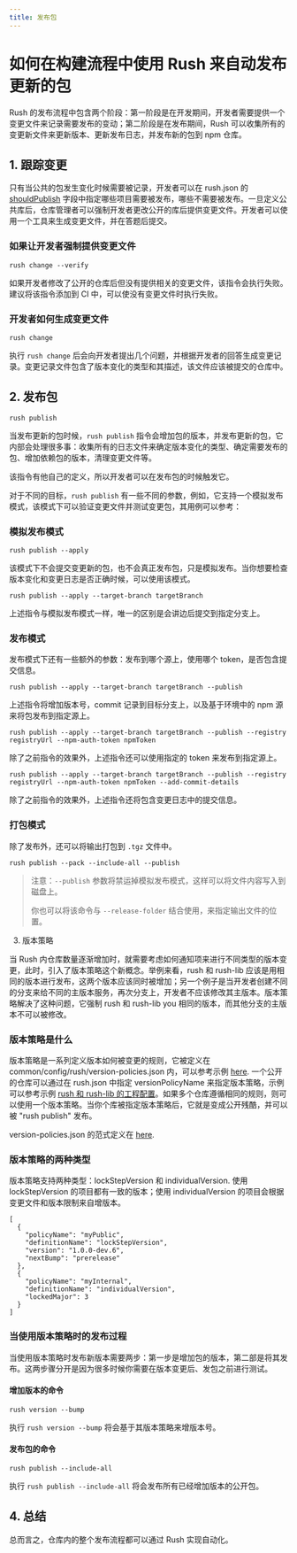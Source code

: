 ```yaml
---
title: 发布包
---
```


# 如何在构建流程中使用 Rush 来自动发布更新的包

Rush 的发布流程中包含两个阶段：第一阶段是在开发期间，开发者需要提供一个变更文件来记录需要发布的变动；第二阶段是在发布期间，Rush 可以收集所有的变更新文件来更新版本、更新发布日志，并发布新的包到 npm 仓库。

## 1. 跟踪变更

只有当公共的包发生变化时候需要被记录，开发者可以在 rush.json 的 [shouldPublish](../../maintainer/setup_new_repo) 字段中指定哪些项目需要被发布，哪些不需要被发布。一旦定义公共库后，仓库管理者可以强制开发者更改公开的库后提供变更文件。开发者可以使用一个工具来生成变更文件，并在答题后提交。

### 如果让开发者强制提供变更文件

    rush change --verify

如果开发者修改了公开的仓库后但没有提供相关的变更文件，该指令会执行失败。建议将该指令添加到 CI 中，可以使没有变更文件时执行失败。

### 开发者如何生成变更文件

    rush change

执行 `rush change` 后会向开发者提出几个问题，并根据开发者的回答生成变更记录。变更记录文件包含了版本变化的类型和其描述，该文件应该被提交的仓库中。

## 2. 发布包

    rush publish

当发布更新的包时候，`rush publish` 指令会增加包的版本，并发布更新的包，它内部会处理很多事：收集所有的日志文件来确定版本变化的类型、确定需要发布的包、增加依赖包的版本，清理变更文件等。

该指令有他自己的定义，所以开发者可以在发布包的时候触发它。

对于不同的目标，`rush publish` 有一些不同的参数，例如，它支持一个模拟发布模式，该模式下可以验证变更文件并测试变更包，其用例可以参考：

### 模拟发布模式

    rush publish --apply

该模式下不会提交变更新的包，也不会真正发布包，只是模拟发布。当你想要检查版本变化和变更日志是否正确时候，可以使用该模式。

    rush publish --apply --target-branch targetBranch

上述指令与模拟发布模式一样，唯一的区别是会讲边后提交到指定分支上。

### 发布模式

发布模式下还有一些额外的参数：发布到哪个源上，使用哪个 token，是否包含提交信息。

    rush publish --apply --target-branch targetBranch --publish

上述指令将增加版本号，commit 记录到目标分支上，以及基于环境中的 npm 源来将包发布到指定源上。

    rush publish --apply --target-branch targetBranch --publish --registry registryUrl --npm-auth-token npmToken

除了之前指令的效果外，上述指令还可以使用指定的 token 来发布到指定源上。

    rush publish --apply --target-branch targetBranch --publish --registry registryUrl --npm-auth-token npmToken --add-commit-details

除了之前指令的效果外，上述指令还将包含变更日志中的提交信息。

### 打包模式

除了发布外，还可以将输出打包到 `.tgz` 文件中。

    rush publish --pack --include-all --publish

> 注意：`--publish` 参数将禁运掉模拟发布模式，这样可以将文件内容写入到磁盘上。
>
> 你也可以将该命令与 `--release-folder` 结合使用，来指定输出文件的位置。

3. 版本策略

当 Rush 内仓库数量逐渐增加时，就需要考虑如何通知项来进行不同类型的版本变更，此时，引入了版本策略这个新概念。举例来看，rush 和 rush-lib 应该是用相同的版本进行发布，这两个版本应该同时被增加；另一个例子是当开发者创建不同的分支来给不同的主版本服务，再次分支上，开发者不应该修改其主版本。版本策略解决了这种问题，它强制 rush 和 rush-lib you 相同的版本，而其他分支的主版本不可以被修改。

### 版本策略是什么

版本策略是一系列定义版本如何被变更的规则，它被定义在 common/config/rush/version-policies.json 内，可以参考示例 [here](https://github.com/microsoft/rushstack/blob/main/common/config/rush/version-policies.json). 一个公开的仓库可以通过在 rush.json 中指定 versionPolicyName 来指定版本策略，示例可以参考示例 [rush 和 rush-lib 的工程配置](https://github.com/microsoft/rushstack/blob/7d05f64c3275da074825bb98d3e49ea920fcfa8f/rush.json#L482)。如果多个仓库遵循相同的规则，则可以使用一个版本策略。当你个库被指定版本策略后，它就是变成公开残酷，并可以被 "rush publish" 发布。

version-policies.json 的范式定义在 [here](https://github.com/microsoft/rushstack/blob/main/libraries/rush-lib/src/schemas/version-policies.schema.json).

### 版本策略的两种类型

版本策略支持两种类型：lockStepVersion 和 individualVersion. 使用 lockStepVersion 的项目都有一致的版本；使用 individualVersion 的项目会根据变更文件和版本限制来自增版本。

```
[
  {
    "policyName": "myPublic",
    "definitionName": "lockStepVersion",
    "version": "1.0.0-dev.6",
    "nextBump": "prerelease"
  },
  {
    "policyName": "myInternal",
    "definitionName": "individualVersion",
    "lockedMajor": 3
  }
]
```

### 当使用版本策略时的发布过程

当使用版本策略时发布新版本需要两步：第一步是增加包的版本，第二部是将其发布。这两步骤分开是因为很多时候你需要在版本变更后、发包之前进行测试。

#### 增加版本的命令

`rush version --bump`

执行 `rush version --bump` 将会基于其版本策略来增版本号。

#### 发布包的命令

`rush publish --include-all`

执行 `rush publish --include-all` 将会发布所有已经增加版本的公开包。

## 4. 总结

总而言之，仓库内的整个发布流程都可以通过 Rush 实现自动化。

